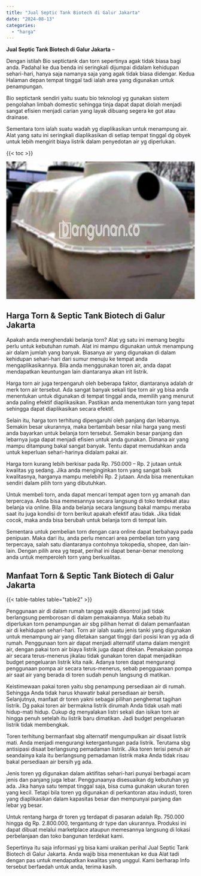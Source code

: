 ```yaml
---
title: "Jual Septic Tank Biotech di Galur Jakarta"
date: "2024-08-13"
categories: 
  - "harga"
---
```


**Jual Septic Tank Biotech di Galur Jakarta** –

Dengan istilah Bio septictank dan torn sepertinya agak tidak biasa bagi anda. Padahal ke dua benda ini seringkali dijumpai didalam kehidupan sehari-hari, hanya saja namanya saja yang agak tidak biasa didengar. Kedua Halaman depan tempat tinggal tadi ialah area yang digunakan untuk penampungan.

Bio septictank sendiri yaitu suatu bio teknologi yg gunakan sistem pengolahan limbah domestic sehingga tinja dapat dapat diolah menjadi sangat efisien menjadi carian yang layak dibuang segera ke got atau drainase.

Sementara torn ialah suatu wadah yg diaplikasikan untuk menampung air. Alat yang satu ini seringkali diaplikasikan di setiap tempat tinggal dg obyek untuk lebih mengirit biaya listrik dalam penyedotan air yg diperlukan.

{{< toc >}}

![Jual Septic Tank Biotech di Galur Jakarta](/images/jual-bio-septictank-20.png)

## Harga Torn & Septic Tank Biotech di Galur Jakarta

Apakah anda menghendaki belanja torn? Alat yg satu ini memang begitu perlu untuk kebutuhan rumah. Alat ini mampu digunakan untuk menampung air dalam jumlah yang banyak. Biasanya air yang digunakan di dalam kehidupan sehari-hari dari sumur menuju ke tempat anda mengaplikasikannya. Bila anda menggunakan toren air, anda dapat mendapatkan keuntungan lain diantaranya akan irit listrik.

Harga torn air juga terpengaruh oleh beberapa faktor, diantaranya adalah dr merk torn air tersebut. Ada sangat banyak sekali tipe torn air yg bisa anda menentukan untuk digunakan di tempat tinggal anda, memilih yang menurut anda paling efektif diaplikasikan. Pastikan anda menentukan torn yang tepat sehingga dapat diaplikasikan secara efektif.

Selain itu, harga torn terhitung dipengaruhi oleh panjang dan lebarnya. Semakin besar ukurannya, maka bertambah besar nilai harga yang mesti anda bayarkan untuk belanja torn tersebut. Semakin besar panjang dan lebarnya juga dapat menjadi efisien untuk anda gunakan. Dimana air yang mampu ditampung bakal sangat banyak. Tentu dapat memudahkan anda untuk keperluan sehari-harinya didalam pakai air.

Harga torn kurang lebih berkisar pada Rp. 750.000 – Rp. 2 jutaan untuk kwalitas yg sedang. Jika anda menginginkan torn yang sangat baik kwalitasnya, harganya mampu melebihi Rp. 2 jutaan. Anda bisa menentukan sendiri dalam pilih torn yang dibutuhkan.

Untuk membeli torn, anda dapat mencari tempat agen torn yg amanah dan terpercaya. Anda bisa memesannya secara langsung di toko terdekat atau belanja via online. Bila anda belanja secara langsung bakal mampu meraba saat itu juga kondisi dr torn berikut apakah efektif atau tidak. Jika tidak cocok, maka anda bisa berubah untuk belanja torn di tempat lain.

Sementara untuk pembelian torn dengan cara online dapat berbahaya pada penipuan. Maka dari itu, anda perlu mencari area pembelian torn yang terpercaya, salah satu diantaranya contohnya tokopedia, shopee, dan lain-lain. Dengan pilih area yg tepat, perihal ini dapat benar-benar menolong anda untuk memperoleh torn yang berkualitas.

## Manfaat Torn & Septic Tank Biotech di Galur Jakarta

{{< table-tables table="table2" >}}

Penggunaan air di dalam rumah tangga wajib dikontrol jadi tidak berlangsung pemborosan di dalam pemakaiannya. Maka sebab itu diperlukan torn penampungan air sbg pilihan hemat di dalam pemanfaatan air di kehidupan sehari-hari. Torn air ialah suatu jenis tanki yang digunakan untuk menampung air yang diletakan sangat tinggi dari posisi kran yg ada di rumah. Penggunaan torn air dapat menjadi alternatif utama dalam mengirit air, dengan pakai torn air biaya listrik juga dapat ditekan. Pemakaian pompa air secara terus-menerus jikalau tidak gunakan toren dapat menjadikan budget pengeluaran listrik kita naik. Adanya toren dapat mengurangi penggunaan pompa air secara terus-menerus, sebab pengguanaan pompa air saat air yang berada di toren sudah penuh langsung di matikan.

Keistimewaan pakai toren yaitu sbg penampung persediaan air di rumah. Sehingga Anda tidak harus khawatir bakal persediaan air bersih. Selanjutnya, manfaat dr toren yakni sebagai pilihan penghemat tagihan listrik. Dg pakai toren air bermakna listrik dirumah Anda tidak usah mati hidup-mati hidup. Cukup dg menyalakan listri sekali dan isikan torn air hingga penuh setelah itu listrik baru dimatikan. Jadi budget pengeluaran listrik tidak membengkak.

Toren terhitung bermanfaat sbg alternatif mengumpulkan air disaat listrik mati. Anda menjadi mengurangi ketergantungan pada listrik. Terutama sbg antisipasi disaat berlangsung pemadaman listrik. Jika toren terisi penuh air seandainya kala itu berlangsung pemadaman listrik maka Anda tidak risau bakal persediaan air bersih yg ada.

Jenis toren yg digunakan dalam aktifitas sehari-hari punyai berbagai acam jenis dan panjang juga lebar. Penggunaanya disesuaikan dg kebutuhan yg ada. Jika hanya satu tempat tinggal saja, bisa cuma gunakan ukuran toren yang kecil. Tetapi bila toren yg digunakan di perkantoran atau industi, toren yang diaplikasikan dalam kapasitas besar dan mempunyai panjang dan lebar yg besar.

Untuk rentang harga dr toren yg terdapat di pasaran adalah Rp. 750.000 hingga dg Rp. 2.800.000, tergantung dr type dan ukurannya. Produksi ini dapat dibuat melalui marketplace ataupun memesannya langsung di lokasi perbelanjaan dan toko bangunan terdekat kami.

Sepertinya itu saja informasi yg bisa kami uraikan perihal Jual Septic Tank Biotech di Galur Jakarta. Anda wajib bisa menentukan ke dua Alat tadi dengan pas untuk mendapatkan kwalitas yang unggul. Kami berharap Info tersebut berfaedah untuk anda, terima kasih.
